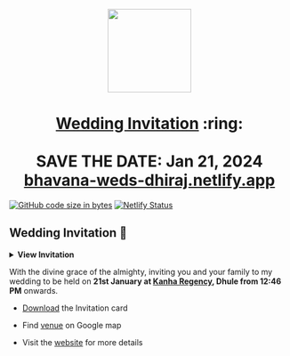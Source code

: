 
<p align="center"><a href="https://sonali.netlify.app/"><img src="./assets/wedding.gif" width="150px" height="150px"/></a></p>
<h1 align="center"><a href="https://sonali.netlify.app/">Wedding Invitation</a> :ring: <br> <br> SAVE THE DATE: Jan 21, 2024 <br> <a href="https://bhavana-weds-dhiraj.netlify.app">bhavana-weds-dhiraj.netlify.app</a></h1>

[![GitHub code size in bytes](https://img.shields.io/github/languages/code-size/vinitshahdeo/Wedding-Invitation?logo=github)](https://bhavana-weds-dhiraj.netlify.app) [![Netlify Status](https://api.netlify.com/api/v1/badges/80035f22-c9c9-41e5-8e52-764eb1cd8cae/deploy-status)](https://app.netlify.com/sites/bhavana-weds-dhiraj/deploys)

## Wedding Invitation :ring:

<details>
  <summary><strong>View Invitation</strong></summary>
  <a href="https://bhavana-weds-dhiraj.netlify.app"><img src="./assets/img/dhiraj.jpeg" /></a>
</details>

With the divine grace of the almighty,
inviting you and your family to my wedding to be held on **21st January at [Kanha Regency](https://maps.app.goo.gl/DVPqMFmUZWaN6nFn9), Dhule from 12:46 PM** onwards.

- [Download](https://github.com/dhirajpatil19/Wedding-Invitation/blob/master/invitation/Bhavana-weds-Dhiraj.pdf) the Invitation card

- Find [venue](https://maps.app.goo.gl/DVPqMFmUZWaN6nFn9) on Google map

- Visit the [website](https://bhavana-weds-dhiraj.netlify.app) for more details
